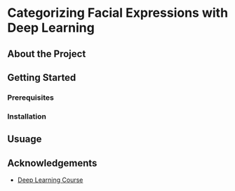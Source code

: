 <!-- Hello there ;) -->

# Categorizing Facial Expressions with Deep Learning

## About the Project

## Getting Started

### Prerequisites

### Installation

## Usuage

## Acknowledgements
* [Deep Learning Course](https://github.com/badriadhikari/Deep-Learning)
